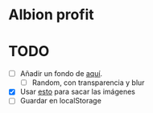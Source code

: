 # Albion profit

# TODO

- [ ] Añadir un fondo de [aquí](https://albiononline.com/wallpapers).
  - [ ] Random, con transparencia y blur
- [x] Usar [esto](https://render.albiononline.com/v1/item/T6_2H_AXE_AVALON@3?quality=5) para sacar las imágenes
- [ ] Guardar en localStorage